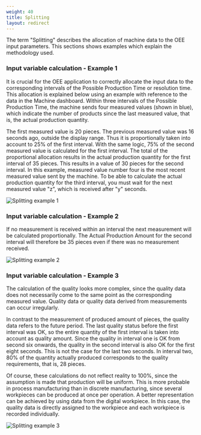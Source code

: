 ```yaml
---
weight: 40
title: Splitting
layout: redirect
---
```


The term "Splitting" describes the allocation of machine data to the OEE input parameters. This sections shows examples which explain the methodology used.

### Input variable calculation - Example 1

It is crucial for the OEE application to correctly allocate the input data to the corresponding intervals of the Possible Production Time or resolution time. This allocation is explained below using an example with reference to the data in the Machine dashboard. Within three intervals of the Possible Production Time, the machine sends four measured values (shown in blue), which indicate the number of products since the last measured value, that is, the actual production quantity.

The first measured value is 20 pieces. The previous measured value was 16 seconds ago, outside the display range. Thus it is proportionally taken into account to 25% of the first interval. With the same logic, 75% of the second measured value is calculated for the first interval. The total of the proportional allocation results in the actual production quantity for the first interval of 35 pieces. This results in a value of 30 pieces for the second interval. In this example, measured value number four is the most recent measured value sent by the machine. To be able to calculate the actual production quantity for the third interval, you must wait for the next measured value "z", which is received after "y" seconds.

![Splitting example 1](/images/oee/theory/theory-splitting-example-1.png)

### Input variable calculation - Example 2

If no measurement is received within an interval the next measurement will be calculated proportionally. The Actual Production Amount for the second interval will therefore be 35 pieces even if there was no measurement received.

![Splitting example 2](/images/oee/theory/theory-splitting-example-2.png)

### Input variable calculation - Example 3

The calculation of the quality looks more complex, since the quality data does not necessarily come to the same point as the corresponding measured value. Quality data or quality data derived from measurements can occur irregularly.

In contrast to the measurement of produced amount of pieces, the quality data refers to the future period. The last quality status before the first interval was OK, so the entire quantity of the first interval is taken into account as quality amount. Since the quality in interval one is OK from second six onwards, the quality in the second interval is also OK for the first eight seconds. This is not the case for the last two seconds. In interval two, 80% of the quantity actually produced corresponds to the quality requirements, that is, 28 pieces.

Of course, these calculations do not reflect reality to 100%, since the assumption is made that production will be uniform. This is more probable in process manufacturing than in discrete manufacturing, since several workpieces can be produced at once per operation. A better representation can be achieved by using data from the digital workpiece. In this case, the quality data is directly assigned to the workpiece and each workpiece is recorded individually.

![Splitting example 3](/images/oee/theory/theory-splitting-example-3.png)
